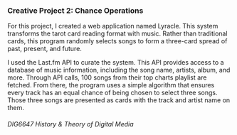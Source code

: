 ### Creative Project 2: Chance Operations

For this project, I created a web application named Lyracle. This system transforms the tarot card reading format with music. Rather than traditional cards, this program randomly selects songs to form a three-card spread of past, present, and future.

I used the Last.fm API to curate the system. This API provides access to a database of music information, including the song name, artists, album, and more. Through API calls, 100 songs from their top charts playlist are fetched. From there, the program uses a simple algorithm that ensures every track has an equal chance of being chosen to select three songs. Those three songs are presented as cards with the track and artist name on them.

###### DIG6647 History & Theory of Digital Media